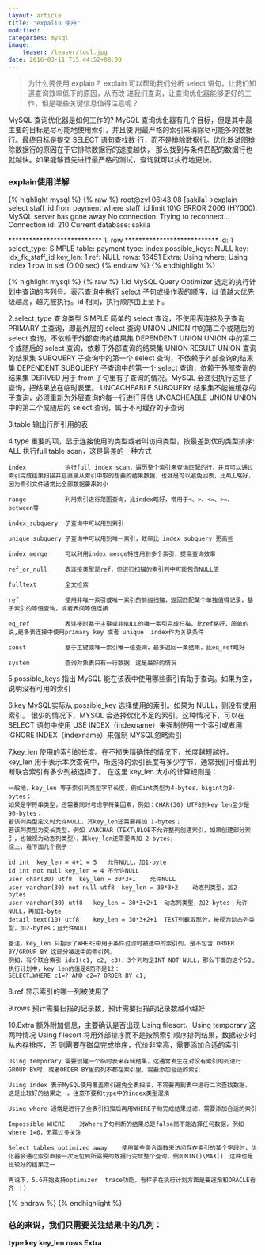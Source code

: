 ```yaml
---
layout: article
title: "expalin 使用"
modified:
categories: mysql
image:
    teaser: /teaser/tool.jpg
date: 2016-03-11 T15:44:52+08:00
---
```


> 为什么要使用 explain？ 
explain 可以帮助我们分析 select 语句，让我们知道查询效率低下的原因，从而改
进我们查询，让查询优化器能够更好的工作，但是哪些关键信息值得注意呢？
  
MySQL 查询优化器是如何工作的?
MySQL 查询优化器有几个目标，但是其中最主要的目标是尽可能地使用索引，并且使
用最严格的索引来消除尽可能多的数据行。最终目标是提交 SELECT 语句查找数
行，而不是排除数据行。优化器试图排除数据行的原因在于它排除数据行的速度越快，
那么找到与条件匹配的数据行也就越快。如果能够首先进行最严格的测试，查询就可以执行地更快。
### explain使用详解
{% highlight mysql %}
{% raw %}
root@zyl 06:43:08 [sakila]->explain select staff_id from payment where staff_id limit 10\G
ERROR 2006 (HY000): MySQL server has gone away
No connection. Trying to reconnect...
Connection id:    210
Current database: sakila

*************************** 1. row ***************************
           id: 1
  select_type: SIMPLE
        table: payment
         type: index
possible_keys: NULL
          key: idx_fk_staff_id
      key_len: 1
          ref: NULL
         rows: 16451
        Extra: Using where; Using index
1 row in set (0.00 sec)
{% endraw %}
{% endhighlight %}

{% highlight mysql %}
{% raw %}
1.id  MySQL Query Optimizer 选定的执行计划中查询的序列号。表示查询中执行 select 子句或操作表的顺序，id 值越大优先级越高，越先被执行。id 相同，执行顺序由上至下。 

2.select_type  查询类型 
	SIMPLE   简单的 select 查询，不使用表连接及子查询 
	PRIMARY  主查询，即最外层的 select 查询 
	UNION    UNION 中的第二个或随后的 select 查询，不依赖于外部查询的结果集 
	DEPENDENT UNION  UNION 中的第二个或随后的 select 查询，依赖于外部查询的结果集
	UNION RESULT  UNION 查询的结果集 
	SUBQUERY  子查询中的第一个 select 查询，不依赖于外部查询的结果集 
	DEPENDENT SUBQUERY  子查询中的第一个 select 查询，依赖于外部查询的结果集 
	DERIVED  用于 from 子句里有子查询的情况。MySQL 会递归执行这些子查询，把结果放在临时表里。 
	UNCACHEABLE SUBQUERY  结果集不能被缓存的子查询，必须重新为外层查询的每一行进行评估 
	UNCACHEABLE UNION  UNION 中的第二个或随后的 select 查询，属于不可缓存的子查询 

3.table 输出行所引用的表 

4.type 重要的项，显示连接使用的类型或者叫访问类型，按最差到优的类型排序:
	ALL	 			执行full table scan，这是最差的一种方式    

	index			执行full index scan，遍历整个索引来查询匹配的行，并且可以通过索引完成结果扫描并且直接从索引中取的想要的结果数据，也就是可以避免回表，比ALL略好，因为索引文件通常比全部数据要来的小	  	

	range			利用索引进行范围查询，比index略好，常用于<、>、<=、>=、between等

	index_subquery	子查询中可以用到索引  

	unique_subquery	子查询中可以用到唯一索引，效率比 index_subquery 更高些

	index_merge	    可以利用index merge特性用到多个索引，提高查询效率

	ref_or_null  	表连接类型是ref，但进行扫描的索引列中可能包含NULL值

	fulltext	    全文检索

	ref  			使用非唯一索引或唯一索引的前缀扫描，返回匹配某个单独值得记录，基于索引的等值查询，或者表间等值连接

	eq_ref			表连接时基于主键或非NULL的唯一索引完成扫描，比ref略好，简单的说,是多表连接中使用primary key 或者 unique  index作为关联条件

	const			基于主键或唯一索引唯一值查询，最多返回一条结果，比eq_ref略好

	system			查询对象表只有一行数据，这是最好的情况    

5.possible_keys  指出 MySQL 能在该表中使用哪些索引有助于查询。如果为空，说明没有可用的索引 

6.key  MySQL实际从 possible_key 选择使用的索引。如果为 NULL，则没有使用索引。
很少的情况下，MYSQL 会选择优化不足的索引。这种情况下，可以在 SELECT 语句中使用 
USE  INDEX（indexname）来强制使用一个索引或者用IGNORE  INDEX（indexname）来强制 
MYSQL忽略索引 

7.key_len  使用的索引的长度。在不损失精确性的情况下，长度越短越好。  
	 key_len 用于表示本次查询中，所选择的索引长度有多少字节，通常我们可借此判断联合索引有多少列被选择了。
	在这里 key_len 大小的计算规则是：

	一般地，key_len 等于索引列类型字节长度，例如int类型为4-bytes，bigint为8-bytes；
	如果是字符串类型，还需要同时考虑字符集因素，例如：CHAR(30) UTF8则key_len至少是90-bytes；
	若该列类型定义时允许NULL，其key_len还需要再加 1-bytes；
	若该列类型为变长类型，例如 VARCHAR（TEXT\BLOB不允许整列创建索引，如果创建部分索引，也被视为动态列类型），其key_len还需要再加 2-bytes;
	综上，看下面几个例子：

	id int	key_len = 4+1 = 5	允许NULL，加1-byte
	id int not null	key_len = 4	不允许NULL
	user char(30) utf8	key_len = 30*3+1	允许NULL
	user varchar(30) not null utf8	key_len = 30*3+2	动态列类型，加2-bytes
	user varchar(30) utf8	key_len = 30*3+2+1	动态列类型，加2-bytes；允许NULL，再加1-byte
	detail text(10) utf8	key_len = 30*3+2+1	TEXT列截取部分，被视为动态列类型，加2-bytes；且允许NULL
	
	备注，key_len 只指示了WHERE中用于条件过滤时被选中的索引列，是不包含 ORDER BY/GROUP BY 这部分被选中的索引列。
	例如，有个联合索引 idx1(c1, c2, c3)，3个列均是INT NOT NULL，那么下面的这个SQL执行计划中，key_len的值是8而不是12：
	SELECT…WHERE c1=? AND c2=? ORDER BY c1;  

8.ref  显示索引的哪一列被使用了

9.rows 预计需要扫描的记录数，预计需要扫描的记录数越小越好

10.Extra 额外附加信息，主要确认是否出现 Using filesort、Using temporary 这两种情况
	Using filesort	将用外部排序而不是按照索引顺序排列结果，数据较少时从内存排序，否
	则需要在磁盘完成排序，代价非常高，需要添加合适的索引  

	Using temporary	需要创建一个临时表来存储结果，这通常发生在对没有索引的列进行
	GROUP BY时，或者ORDER BY里的列不都在索引里，需要添加合适的索引  

	Using index	表示MySQL使用覆盖索引避免全表扫描，不需要再到表中进行二次查找数据，
	这是比较好的结果之一。注意不要和type中的index类型混淆  

	Using where	通常是进行了全表引扫描后再用WHERE子句完成结果过滤，需要添加合适的索引  

	Impossible WHERE	对Where子句判断的结果总是false而不能选择任何数据，例如where 1=0，无需过多关注  

	Select tables optimized away	使用某些聚合函数来访问存在索引的某个字段时，优
	化器会通过索引直接一次定位到所需要的数据行完成整个查询，例如MIN()\MAX()，这种也是
	比较好的结果之一  

	再说下，5.6开始支持optimizer  trace功能，看样子在执行计划方面是要逐渐和ORACLE看齐 ：）
{% endraw %}
{% endhighlight %}

### 总的来说，我们只需要关注结果中的几列：
**type key  key_len rows Extra**
